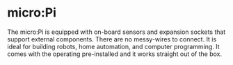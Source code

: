 # micro:Pi

The micro:Pi is equipped with on-board sensors and expansion sockets that support external components. There are no messy-wires to connect. It is ideal for building robots, home automation, and computer programming. It comes with the operating pre-installed and it works straight out of the box.
